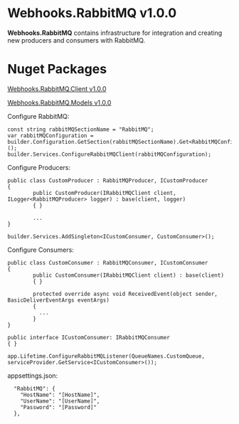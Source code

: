 # Webhooks.RabbitMQ v1.0.0

**Webhooks.RabbitMQ** contains infrastructure for integration and creating new producers and consumers with RabbitMQ.

# Nuget Packages

[Webhooks.RabbitMQ.Client v1.0.0](https://www.nuget.org/packages/Webhooks.RabbitMQ.Client/1.0.0?_src=template)

[Webhooks.RabbitMQ.Models v1.0.0](https://www.nuget.org/packages/Webhooks.RabbitMQ.Models/1.0.0?_src=template)

Configure RabbitMQ:
```
const string rabbitMQSectionName = "RabbitMQ";
var rabbitMQConfiguration = builder.Configuration.GetSection(rabbitMQSectionName).Get<RabbitMQConfiguration>();
builder.Services.ConfigureRabbitMQClient(rabbitMQConfiguration);
```

Configure Producers:
```
public class CustomProducer : RabbitMQProducer, ICustomProducer
{
        public CustomProducer(IRabbitMQClient client, ILogger<RabbitMQProducer> logger) : base(client, logger)
        { }
        
        ...
}

builder.Services.AddSingleton<ICustomConsumer, CustomConsumer>();
```

Configure Consumers:
```
public class CustomConsumer : RabbitMQConsumer, ICustomConsumer
{
        public CustomConsumer(IRabbitMQClient client) : base(client)
        { }

        protected override async void ReceivedEvent(object sender, BasicDeliverEventArgs eventArgs)
        {
          ...
        }
}

public interface ICustomConsumer: IRabbitMQConsumer
{ }

app.Lifetime.ConfigureRabbitMQListener(QueueNames.CustomQueue, serviceProvider.GetService<ICustomConsumer>());
```

appsettings.json:

```
  "RabbitMQ": {
    "HostName": "[HostName]",
    "UserName": "[UserName]",
    "Password": "[Password]"
  },
```
